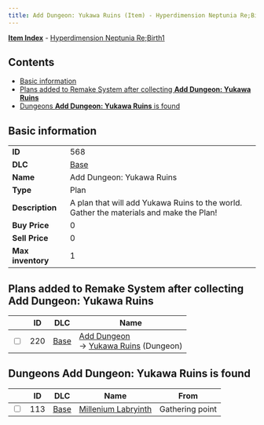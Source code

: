 ```yaml
---
title: Add Dungeon: Yukawa Ruins (Item) - Hyperdimension Neptunia Re;Birth1
---
```


[**Item Index**](/neptunia/rb1/item/index.html) - [Hyperdimension Neptunia Re;Birth1](/neptunia/rb1)

## Contents

- [Basic information](#basic-information)
- [Plans added to Remake System after collecting **Add Dungeon: Yukawa Ruins**](#plans-added-to-remake-system-after-collecting-add-dungeon-yukawa-ruins)
- [Dungeons **Add Dungeon: Yukawa Ruins** is found](#dungeons-add-dungeon-yukawa-ruins-is-found)
## Basic information

|   |   |
| -- | -- |
| **ID** | 568 |
| **DLC** | [Base](/neptunia/rb1/dlc/1-base.html) |
| **Name** | Add Dungeon: Yukawa Ruins |
| **Type** | Plan |
| **Description** | A plan that will add Yukawa Ruins to the world. Gather the materials and make the Plan! |
| **Buy Price** | 0 |
| **Sell Price** | 0 |
| **Max inventory** | 1 |


## Plans added to Remake System after collecting **Add Dungeon: Yukawa Ruins**

|    | ID | DLC | Name |
| -- | -- | --- | ---- |
| <input type="checkbox" id="rb1-remake-1-220" class="trackbox" /> | 220 | [Base](/neptunia/rb1/dlc/1-base.html) | [Add Dungeon](/neptunia/rb1/remake/1-220-add-dungeon.html)<br /> → [Yukawa Ruins](/neptunia/rb1/dungeon/1-116-yukawa-ruins.html) (Dungeon) |


## Dungeons **Add Dungeon: Yukawa Ruins** is found

|    | ID | DLC | Name | From |
| -- | -- | --- | ---- | ---- |
| <input type="checkbox" id="rb1-dungeon-1-113" class="trackbox" /> | 113 | [Base](/neptunia/rb1/dlc/1-base.html) | [Millenium Labryinth](/neptunia/rb1/dungeon/1-113-millenium-labryinth.html) | Gathering point |
